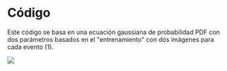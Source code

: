 # Código
Este código se basa en una ecuación gaussiana de probabilidad PDF con dos parámetros basados en el "entrenamiento" con dós imágenes para cada evento (1).

<img src="https://render.githubusercontent.com/render/math?math=e^{i \pi} = -1">